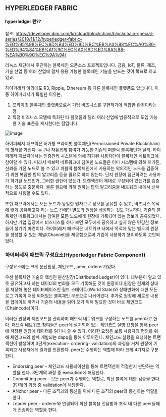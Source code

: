 ## HYPERLEDGER FABRIC


#### hyperledger 란??

참조: https://developer.ibm.com/kr/cloud/blockchain/blockchain-special-series/2018/11/12/hyperledger-fabric-%ED%95%98%EC%9D%B4%ED%8D%BC%EB%A0%88%EC%A0%80-%ED%94%84%EB%A1%9C%EC%A0%9D%ED%8A%B8-%EA%B0%9C%EC%9A%94/

리눅스 재단에서 주관하는 블록체인 오픈소스 프로젝트입니다.
금융, IoT, 물류, 제조, 기술 산업 등 여러 산업에 걸쳐 응용 가능한 블록체인 기술을 만드는 것이 목표로 하고 있죠.

하이퍼레저 이외에도 R3, Ripple, Ethereum 등 다른 블록체인 플랫폼도 있습니다. 
이 중 하이퍼레저가 특별한 이유는, 
  1) 프라이빗 블록체인 플랫폼으로서 기업 비즈니스를 구현하기에 적합한 환경이라는 점 
  2) 특정 비즈니스 모델에 특화된 타 플랫폼과 달리 여러 산업에 범용적으로 도입 가능한 기술 표준을 제시한다는 점입니다.
  
  
  
![image](https://user-images.githubusercontent.com/47058441/64676089-b6a2d200-d4af-11e9-800f-079706c06fdb.png)


하이퍼레저 패브릭은 허가형 프라이빗 블록체인(Permissioned Private Blockchain)의 형태를 가진다. 누구나 자유롭게 참여가 가능한 기존의 퍼블릭 블록체인과 달리, 하이퍼레저 패브릭에서는 인증관리 시스템에 의해 허가된 사용자만이 블록체인 네트워크에 참여할 수 있다. 따라서 패브릭 네트워크에 참여한 노드들은  이미 시스템에 의해 허가된, 신뢰를 가진 노드로 볼 수 있고 퍼블릭 블록체인에서 사용하는 악의적인 노드를 검증하기 위한 복잡한 합의 알고리즘 등을 필요로 하지 않는다. 단지 원장에 접근하려는 사용자가 허가된 노드인가, 그러한 권한이 있는가, 트랜잭션이 제대로 구성되어 있는가를 검증하는 정도로 충분하다. 물론 필요에 의해 원하는 합의 알고리즘을 네트워크 내에서 선택적으로 사용할 수도 있다. 

또한 패브릭에서는 모든 노드가 동일한 원자으로 정보를 공유할 수 있고, 비즈니스 목적에 맞게 공유하고자 하는 노드 간에만 별도의 원장을 생성하는 것도 가능하다. 기존의 블록체인 네트워크에서는 참여한 모든 노드에게 원장에 기록되어 있는 정보가 공유되었다. 하지만 기업 입장에서 비즈니스를 하다 보면 모두에게 공유하고 싶지 않은 민감한 정보들이 생기기 마련이다. 하이퍼레져 패브릭은 네트워크 내에서 목적에 맞는 별도의 원장을 생성할 수 있는 채널(Channel)을 제공함으로써 기업이 사용하기 용이하도록 고안되었다.

### 하이퍼레저 패브릭 구성요소(Hyperledger Fabric Component)

구성요소에는 크게 분산원장, 체인코드, peer, orderer가있다.

우선 블록체인 기술의 핵심인 분산원장(Distributed Ledger)이 있다. 대부분이 알고 있듯 공유하고자 하는 데이터의 변화를 모두 기록해둔 것이 원장이다.원장은 현재의 상태를 저장해 놓은 데이터베이스인 월드 스테이트(World State)와 상태변화에 대한 모든 로그 기록이 저장 되어있는 블록체인 부분으로 나뉘어있다. 추가로 원장에 새로운 내용을 업데이트 하거나 기존의 내용을 읽어 오기 위해 필요한 것이 바로 체인코드(Chaincode)이다.

이러한 원장과 체인코드를 관리하며 패브릭 네트워크를 구성하는 노드를 peer라고 한다. 패브릭 네트워크 참여들은 peer에 설치되어 있는 체인코드 실행 요청을 통해 peer에 저장된 원장에 데이터를 읽거나 쓸 수 있다. 이러한 요청은 보통 사용자의 편의를 위해 체인코드와 함께 개발되는 dapp을 통해 이루어진다. 체인코드 실행을 요청하는 트랜잭션이 발생하며 3단계(execution- ordering- validation)의 과정을 거쳐 원장에 기록되고 사용자에게 결과를 반환한다. peer는 수행하는 역할에 따라 크게 4가지로 구분한다.

* Endorsing peer - 체인코드 시뮬레이션을 통해 트랜잭션이 적절한지 판단하는 역할을 한다. 3단계의 과정 중 execution에 해당한다.
* Committing peer - 모든 peer가 수행하는 역할로, 최신 블록에 대한 검증을 한다. 3단계의 과정 중 validation에 해당한다.
* ANchor peer - 다른 조직과의 통신을 위해 다른 조직의 peer와 통신하는 역할을 한다.
* Leader peer - orderer와 연결되어 최신 블록을 전달받아 조직 내 다른 peer들에게 전송하는 역할을 한다.


 

  
  
  
